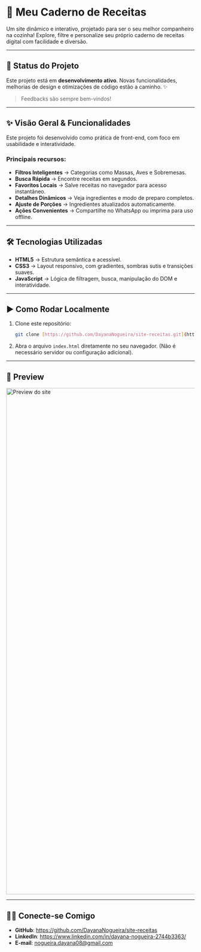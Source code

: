 # 🍴 Meu Caderno de Receitas

Um site dinâmico e interativo, projetado para ser o seu melhor companheiro na cozinha!
Explore, filtre e personalize seu próprio caderno de receitas digital com facilidade e diversão.

---

## **🚧 Status do Projeto**

Este projeto está em **desenvolvimento ativo**.
Novas funcionalidades, melhorias de design e otimizações de código estão a caminho. ✨

> Feedbacks são sempre bem-vindos!

---

## **✨ Visão Geral & Funcionalidades**

Este projeto foi desenvolvido como prática de front-end, com foco em usabilidade e interatividade.

### Principais recursos:

* **Filtros Inteligentes** → Categorias como Massas, Aves e Sobremesas.
* **Busca Rápida** → Encontre receitas em segundos.
* **Favoritos Locais** → Salve receitas no navegador para acesso instantâneo.
* **Detalhes Dinâmicos** → Veja ingredientes e modo de preparo completos.
* **Ajuste de Porções** → Ingredientes atualizados automaticamente.
* **Ações Convenientes** → Compartilhe no WhatsApp ou imprima para uso offline.

---

## **🛠️ Tecnologias Utilizadas**

* **HTML5** → Estrutura semântica e acessível.
* **CSS3** → Layout responsivo, com gradientes, sombras sutis e transições suaves.
* **JavaScript** → Lógica de filtragem, busca, manipulação do DOM e interatividade.

---

## **▶️ Como Rodar Localmente**

1.  Clone este repositório:
    ```bash
    git clone [https://github.com/DayanaNogueira/site-receitas.git](https://github.com/DayanaNogueira/site-receitas.git)
    ```
2.  Abra o arquivo `index.html` diretamente no seu navegador.
    (Não é necessário servidor ou configuração adicional).

---

## **📸 Preview**

<img width="1354" alt="Preview do site" src="https://github.com/user-attachments/assets/fba263c3-b023-49cd-89de-06925dece91f" />

---

## **👩‍💻 Conecte-se Comigo**

* **GitHub**: https://github.com/DayanaNogueira/site-receitas
* **LinkedIn**: https://www.linkedin.com/in/dayana-nogueira-2744b3363/
* **E-mail**: nogueira.dayana08@gmail.com
